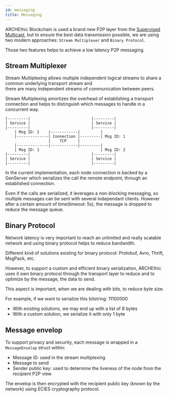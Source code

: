 ```yaml
---
id: messaging
title: Messaging
---
```


ARCHEthic Blockchain is used a brand new P2P layer from the [Supervised Multicast](/learn/p2p#archethics-way), but to ensure the best data transmission possible, we are using two modern approaches: `Stream Multiplexer` and `Binary Protocol`. 

Those two features helps to achieve a low latency P2P messaging.

## Stream Multiplexer

Stream Multiplexing allows multiple independent logical streams to share a common underlying transport stream and <br />
there are many independent streams of communication between peers.

Stream Multiplexing amortizes the overhead of establishing a transport connection and helps to distinguish which messages to handle in a concurrent way.

```
|---------|                           |---------|
| Service |                           | Service |
|---------|                           |---------|
    | Msg ID: 2    |------------|         |
    |--------------| Connection |---------| Msg ID: 1
                   |    TCP     |
    |--------------|------------|---------|
    | Msg ID: 1                           | Msg ID: 2
|---------|                           |---------|
| Service |                           | Service |
|---------|                           |---------|
```

In the current implementation, each node connection is backed by a GenServer which serializes the call the remote endpoint, through an established connection.

Even if the calls are serialized, it leverages a non-blocking messaging, so multiple messages can be sent with several independant clients. However after a certain amount of time(timeout: 5s), the message is dropped to reduce the message queue.

## Binary Protocol

Network latency is very important to reach an unlimited and really scalable network and using binary protocol helps to reduce bandwidth.

Different kind of solutions existing for binary protocol: Protobuf, Avro, Thrift, MsgPack, etc.

However, to support a custom and efficient binary serialization, ARCHEthic uses it own binary protocol through the transport layer to reduce and to optimize by the message, the data to send.

This aspect is important, when we are dealing with bits, to reduce byte size.

For example, if we want to serialize this bitstring: 11100000
- With existing solutions, we may end up with a list of 8 bytes
- With a custom solution, we serialize it with only 1 byte

## Message envelop

To support privacy and security, each message is wrapped in a `MessageEnvelop` struct within:
- Message ID: used in the stream multiplexing
- Message to send
- Sender public key: used to determine the liveness of the node from the recipient P2P view

The envelop is then encrypted with the recipient public key (known by the network) using ECIES cryptography protocol.

